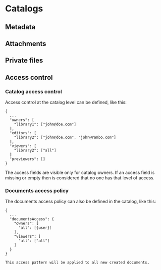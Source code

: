 # Catalogs

## Metadata

## Attachments

## Private files

## Access control

### Catalog access control

Access control at the catalog level can be defined, like this:

```
{
  ...
  "owners": [
    "library1": ["john@doe.com"]
  ],
  "editors": [
    "library2": ["john@doe.com", "john@rambo.com"]
  ],
  "viewers": [
    "library2": ["all"]
  ]
  "previewers": []
}
```

The access fields are visible only for catalog owners.
If an access field is missing or empty then is considered that no one has that level of access.


### Documents access policy

The documents access policy can also be defined in the catalog, like this:

```
{
  ...
  "documentsAccess": {
    "owners": [
      "all": [{user}]
    ],
    "viewers": [
      "all": ["all"]
    ]
  }
}

This access pattern will be applied to all new created documents.

